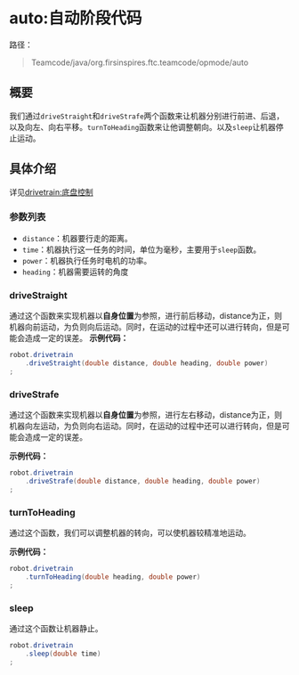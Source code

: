 # auto:自动阶段代码
路径：
> Teamcode/java/org.firsinspires.ftc.teamcode/opmode/auto

## 概要
我们通过```driveStraight```和```driveStrafe```两个函数来让机器分别进行前进、后退，以及向左、向右平移。```turnToHeading```函数来让他调整朝向。以及```sleep```让机器停止运动。

## 具体介绍
详见[drivetrain:底盘控制](basic/drivetrain.md)

### 参数列表
- ```distance```：机器要行走的距离。
- ```time```：机器执行这一任务的时间，单位为毫秒，主要用于```sleep```函数。
- ```power```：机器执行任务时电机的功率。
- ```heading```：机器需要运转的角度

### driveStraight

通过这个函数来实现机器以**自身位置**为参照，进行前后移动，distance为正，则机器向前运动，为负则向后运动。同时，在运动的过程中还可以进行转向，但是可能会造成一定的误差。
**示例代码：**
```java
robot.drivetrain
    .driveStraight(double distance, double heading, double power)
;
```

### driveStrafe
通过这个函数来实现机器以**自身位置**为参照，进行左右移动，distance为正，则机器向左运动，为负则向右运动。同时，在运动的过程中还可以进行转向，但是可能会造成一定的误差。

**示例代码：**

```java
robot.drivetrain
    .driveStrafe(double distance, double heading, double power)
;
```

### turnToHeading
通过这个函数，我们可以调整机器的转向，可以使机器较精准地运动。

**示例代码：**

```java
robot.drivetrain
    .turnToHeading(double heading, double power)
;
```

### sleep
通过这个函数让机器静止。
```java
robot.drivetrain
    .sleep(double time)
;
```
